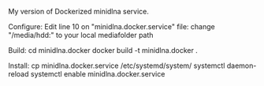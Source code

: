 My version of Dockerized minidlna service.

Configure:
Edit line 10 on "minidlna.docker.service" file:
	change "/media/hdd:" to your local mediafolder path

Build:
	cd minidlna.docker
	docker build -t minidlna.docker .

Install:
	cp minidlna.docker.service /etc/systemd/system/
	systemctl daemon-reload
	systemctl enable minidlna.docker.service
